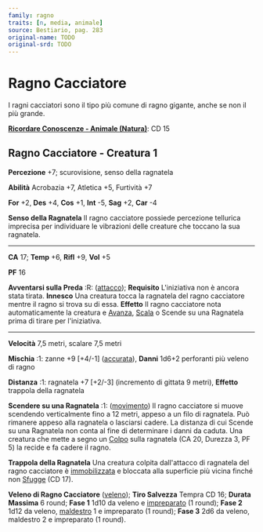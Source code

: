 ```yaml
---
family: ragno
traits: [n, media, animale]
source: Bestiario, pag. 283
original-name: TODO
original-srd: TODO
---
```


# Ragno Cacciatore

I ragni cacciatori sono il tipo più comune di ragno gigante, anche se non il più
grande.

**[Ricordare Conoscenze - Animale (Natura)](/azioni/abilita/ricordare-conoscenze)**:
CD 15

## Ragno Cacciatore - Creatura 1

**Percezione** +7; scurovisione, senso della ragnatela

**Abilità** Acrobazia +7, Atletica +5, Furtività +7

**For** +2, **Des** +4, **Cos** +1, **Int** -5, **Sag** +2, **Car** -4

**Senso della Ragnatela** Il ragno cacciatore possiede percezione tellurica
imprecisa per individuare le vibrazioni delle creature che toccano la sua
ragnatela.

---

**CA** 17; **Temp** +6, **Rifl** +9, **Vol** +5

**PF** 16

**Avventarsi sulla Preda** :R: ([attacco](/tratti/attacco)); **Requisito**
L'iniziativa non è ancora stata tirata. **Innesco** Una creatura tocca la
ragnatela del ragno cacciatore mentre il ragno si trova su di essa. **Effetto**
Il ragno cacciatore nota automaticamente la creatura e
[Avanza](/azioni/avanzare), [Scala](/azioni/scalare) o Scende su una Ragnatela
prima di tirare per l'iniziativa.

---

**Velocità** 7,5 metri, scalare 7,5 metri

**Mischia** :1: zanne +9 \[+4/-1] ([accurata](/tratti/accurata)), **Danni**
1d6+2 perforanti più veleno di ragno

**Distanza** :1: ragnatela +7 \[+2/-3] (incremento di gittata 9 metri),
**Effetto** trappola della ragnatela

**Scendere su una Ragnatela** :1: ([movimento](/tratti/movimento)) Il ragno
cacciatore si muove scendendo verticalmente fino a 12 metri, appeso a un filo di
ragnatela. Può rimanere appeso alla ragnatela o lasciarsi cadere. La distanza di
cui Scende su una Ragnatela non conta al fine di determinare i danni da caduta.
Una creatura che mette a segno un [Colpo](/azioni/colpire) sulla ragnatela (CA
20, Durezza 3, PF 5) la recide e fa cadere il ragno.

**Trappola della Ragnatela** Una creatura colpita dall'attacco di ragnatela del
ragno cacciatore è [immobilizzata](/condizioni/immobilizzato) e bloccata alla
superficie più vicina finché non [Sfugge](/azioni/sfuggire) (CD 17).

**Veleno di Ragno Cacciatore** ([veleno](/tratti/veleno)); **Tiro Salvezza**
Tempra CD 16; **Durata Massima** 6 round; **Fase 1** 1d10 da veleno e
[impreparato](/condizioni/impreparato) (1 round); **Fase 2** 1d12 da veleno,
[maldestro](/condizioni/maldestro) 1 e impreparato (1 round); **Fase 3** 2d6 da
veleno, maldestro 2 e impreparato (1 round).
